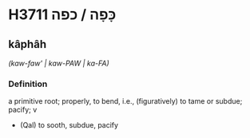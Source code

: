 # H3711 כָּפָה / כפה

## kâphâh

_(kaw-faw' | kaw-PAW | ka-FA)_

### Definition

a primitive root; properly, to bend, i.e., (figuratively) to tame or subdue; pacify; v

- (Qal) to sooth, subdue, pacify
